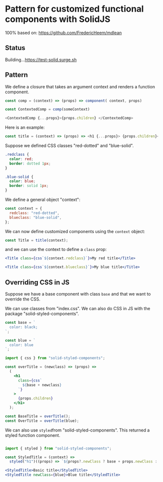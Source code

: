 # Pattern for customized functional components with SolidJS

100% based on: <https://github.com/FredericHeem/mdlean>

## Status

Building...<https://test-solid.surge.sh>

## Pattern

We define a closure that takes an argument context and renders a function component.

```js
const comp = (context) => (props) => component( context, props)

const ContextedComp = comp(someContext)

<ContextedComp {...props}>{props.children} </ContextedComp>
```

Here is an example:

```js
const title = (context) => (props) => <h1 {...props}> {props.children}</h1>;
```

Suppose we defined CSS classes "red-dotted" and "blue-solid".

```css
.redclass {
  color: red;
  border: dotted 1px;
}

.blue-solid {
  color: blue;
  border: solid 1px;
}
```

We define a general object "context":

```js
const context = {
  redclass: "red-dotted",
  blueclass: "blue-solid",
};
```

We can now define customized components using the `context` object:

```jsx
const Title = title(context);
```

and we can use the context to define a `class` prop:

```jsx
<Title class={css`${context.redclass}`}>My red title</Title>

<Title class={css`${context.blueclass}`}>My blue title</Title>
```

## Overriding CSS in JS

Suppose we have a base component with class `base` and that we want to override the CSS.

We can use classes from "index.css". We can also do CSS in JS with the package "solid-styled-components".

```js
const base = `
  color: black;
`;

const blue = `
  color: blue
`;
```

```jsx
import { css } from "solid-styled-components";

const overTitle = (newclass) => (props) =>
  (
    <h1
      class={css`
        ${base + newclass}
      `}
    >
      {props.children}
    </h1>
  );

const BaseTitle = overTitle();
const OverTitle = overTitle(blue);
```

We can also use `styled`from "solid-styled-components". This returned a styled function component.

```jsx

import { styled } from "solid-styled-components";

const StyledTitle = (context) =>
  styled("h1")((props) => `${props?.newClass ? base + props.newClass : base}`);

<StyledTitle>Basic title</StyledTitle>
<StyledTitle newClass={blue}>Blue title</StyledTitle>
```
